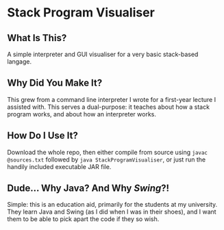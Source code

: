 # Stack Program Visualiser

## What Is This?

A simple interpreter and GUI visualiser for a very basic stack-based langage.

## Why Did You Make It?

This grew from a command line interpreter I wrote for a first-year lecture I assisted with. This serves a dual-purpose: it teaches about how a stack program works, and about how an interpreter works.

## How Do I Use It?

Download the whole repo, then either compile from source using `javac @sources.txt` followed by `java StackProgramVisualiser`, or just run the handily included executable JAR file.

## Dude... Why Java? And Why _Swing_?!

Simple: this is an education aid, primarily for the students at my university. They learn Java and Swing (as I did when I was in their shoes), and I want them to be able to pick apart the code if they so wish.
